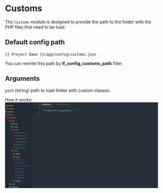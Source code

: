 Customs
===

The `Customs` module is designed to provide the path to the folder with the PHP files that need to be load.

Default config path
---
`{{ Project Name }}/app/config/customs.json`

You can rewrite this path by __lf\_config\_customs\_path__ filter.

## Arguments

`path` (string) path to load folder with custom classes. 

How it works: ![Deregister Scripts](images/customs.gif)

